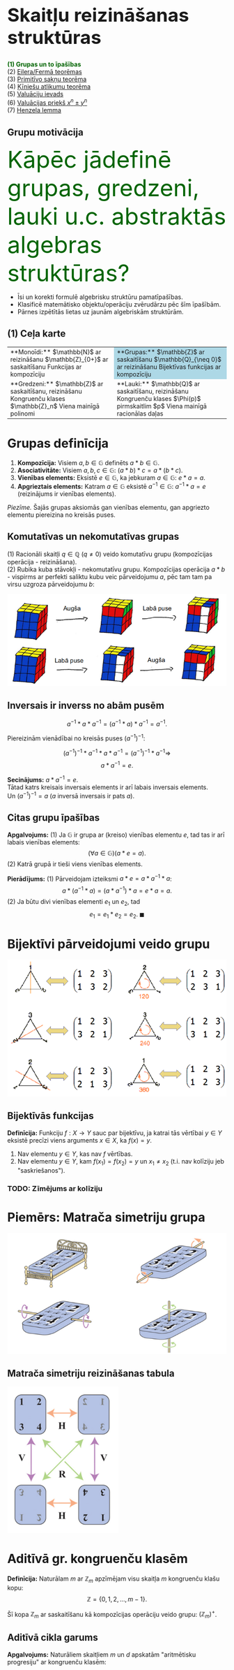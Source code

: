 # &nbsp;

<hgroup>

<h1 style="font-size:32pt">Skaitļu reizināšanas struktūras</h1>
</hgroup><hgroup>

<span style="color:darkgreen">**(1) Grupas un to īpašības**</span>  
(2) [Eilera/Fermā teorēmas](#section-1)  
(3) [Primitīvo sakņu teorēma](#section-2)  
(4) [Ķīniešu atlikumu teorēma](#section-3)  
(5) [Valuāciju ievads](#section-4)  
(6) [Valuācijas priekš $x^n \pm y^n$](#section-5)  
(7) [Henzela lemma](#section-6)

</hgroup>

## Grupu motivācija

<hgroup>

<div style="font-size:40pt; color:darkgreen">Kāpēc jādefinē grupas, gredzeni, lauki u.c. abstraktās algebras struktūras?</div>

</hgroup>

<hgroup>

* Īsi un korekti formulē algebrisku struktūru pamatīpašības.
* Klasificē matemātisko objektu/operāciju zvērudārzu pēc šīm īpašībām. 
* Pārnes izpētītās lietas uz jaunām algebriskām struktūrām.

</hgroup>

## (1) Ceļa karte

<table>
<tr>
<td style="text-align:left">
**Monoīdi:**  
$\mathbb{N}$ ar reizināšanu  
$\mathbb{Z}_{0+}$ ar saskaitīšanu  
Funkcijas ar kompozīciju
</td>
<td style="text-align:left; background-color: lightblue;">
**Grupas:**  
$\mathbb{Z}$ ar saskaitīšanu  
$\mathbb{Q}_{\neq 0}$ ar reizināšanu  
Bijektīvas funkcijas ar kompozīciju 
</td>
</tr>
<tr>
<td style="text-align:left">
**Gredzeni:**  
$\mathbb{Z}$ ar saskaitīšanu, reizināšanu  
Kongruenču klases $\mathbb{Z}_n$  
Viena mainīgā polinomi
</td>
<td style="text-align:left">
**Lauki:**  
$\mathbb{Q}$ ar saskaitīšanu, reizināšanu  
Kongruenču klases $\Phi(p)$ pirmskaitlim $p$  
Viena mainīgā racionālas daļas
</td>
</tr>
</table>


# <lo-summary/> Grupas definīcija

1. **Kompozīcija:** Visiem $a,b \in \mathbb{G}$ definēts
$a \ast b \in \mathbb{G}$.   
2. **Asociativitāte:** Visiem $a,b,c \in \mathbb{G}$: 
$(a \ast b) \ast c = a \ast (b \ast c)$.   
3. **Vienības elements:** Eksistē $e \in \mathbb{G}$, 
ka jebkuram $a \in \mathbb{G}$: $e \ast a = a$.   
4. **Apgrieztais elements:** Katram $a \in \mathbb{G}$ 
eksistē $a^{-1} \in \mathbb{G}$: 
$a^{-1} \ast a = e$ (reizinājums ir vienības elements).

*Piezīme.* Šajās grupas aksiomās gan vienības elementu, 
gan apgriezto elementu piereizina no kreisās puses.

## Komutatīvas un nekomutatīvas grupas

(1) Racionāli skaitļi $q \in \mathbb{Q}$ ($q \neq 0$) veido 
komutatīvu grupu (kompozīcijas operācija - reizināšana).  
(2) Rubika kuba stāvokļi - nekomutatīvu grupu. Kompozīcijas operācija 
$a \ast b$ - vispirms ar perfekti saliktu kubu 
veic pārveidojumu $a$, pēc tam tam pa virsu uzgroza pārveidojumu $b$:

![Rubika kubs nekomutatīvs](rubik-cube-noncommutative.png)


## Inversais ir inverss no abām pusēm

$$a^{-1} \ast a \ast a^{-1} = (a^{-1} \ast a) \ast a^{-1} = a^{-1}.$$

Piereizinām vienādībai no kreisās puses $\left( a^{-1} \right)^{-1}$: 

$$\left( a^{-1} \right)^{-1} \ast a^{-1} \ast a \ast a^{-1} = 
\left( a^{-1} \right)^{-1} \ast a^{-1} \Rightarrow$$
$$a \ast a^{-1} = e.$$

**Secinājums:** $a \ast a^{-1} = e$.  
Tātad katrs kreisais inversais
elements ir arī labais inversais elements.  
Un $\left( a^{-1} \right)^{-1} = a$ ($a$ inversā
inversais ir pats $a$).


## Citas grupu īpašības

**Apgalvojums:** (1) Ja $\mathbb{G}$ ir grupa ar (kreiso) vienības elementu $e$, 
tad tas ir arī labais vienības elements:
$$(\forall a \in \mathbb{G})(a \ast e = a).$$
(2) Katrā grupā ir tieši viens vienības elements. 

**Pierādījums:** (1) Pārveidojam izteiksmi $a \ast e = a \ast a^{-1} \ast a$:
$$a \ast (a^{-1} \ast a) = (a \ast a^{-1}) \ast a = e \ast a = a.$$
(2) Ja būtu divi vienības elementi $e_1$ un $e_2$, tad
$$e_1 = e_1 \ast e_2 = e_2.\;\blacksquare$$




# <lo-summary/> Bijektīvi pārveidojumi veido grupu

![Simetriju grupa](symmetric-group.png)

## Bijektīvās funkcijas

**Definīcija:** Funkciju $f:X \rightarrow Y$ sauc par bijektīvu, ja 
katrai tās vērtībai $y \in Y$ eksistē precīzi viens arguments $x \in X$, 
ka $f(x) = y$.

1. Nav elementu $y \in Y$, kas nav $f$ vērtības. 
2. Nav elementu $y \in Y$, kam $f(x_1)=f(x_2)=y$ un $x_1 \neq x_2$
(t.i. nav kolīziju jeb "saskriešanos"). 

### TODO: Zīmējums ar kolīziju



# <lo-summary/> Piemērs: Matrača simetriju grupa

![Matraču grupa](bed-mattress.png)

## Matrača simetriju reizināšanas tabula


![Matrača pārveidojumi](mattress-group.png)




# <lo-summary/> Aditīvā gr. kongruenču klasēm

**Definīcija:** Naturālam $m$ ar $\mathbb{Z}_m$ apzīmējam
visu skaitļa $m$ kongruenču klašu kopu: 
$$\mathbb{Z} = \{ 0,1,2,\ldots,m-1 \}.$$

Šī kopa $\mathbb{Z}_m$ ar saskaitīšanu kā kompozīcijas 
operāciju veido grupu: $(\mathbb{Z}_m)^{+}$. 


## Aditīvā cikla garums 

**Apgalvojums:** Naturāliem skaitļiem $m$ un $d$ apskatām 
"aritmētisku progresiju" ar kongruenču klasēm:
$$a_k = (a_0 + k \cdot d)\,\mbox{mod}\,m.$$ 
Tad šīs progresijas periods jeb cikla garums - mazākais $L$, kuram $a_0=a_L$
(un vispār $a_k \equiv a_{k+L}$ ir 
$$L = \frac{m}{\mbox{LKD}(a,m)}.$$ 

## Piemērs par aditīvo ciklu

<hgroup>

TODO: Bilde ar ciparnīcu.

</hgroup>


<hgroup> 

**Piemērs:** Ja pulksteņa stundu rādītājam ir $m=12$ stāvokļi
un to ikreiz padzen uz priekšu par $9$ stundām, tad 
pēc $\frac{12}{\mbox{LKD}(9,12)} = \frac{12}{3}=4$ soļiem 
rādītājs atgriezīsies sākumstāvoklī. 

</hgroup>


## Aditīvā apgalvojuma pierādījums

*Pierādījums:* Ja $T \in \mathbb{N}$ ir kaut kāds skaitlis, kuram 
izpildās $a_k \equiv a_{k+T}\;(\mbox{mod}\,m)$, 
tad 
$$a_{k+T} - a_{k} = T \cdot d$$ 
dalās ar $m$. 

TODO: Pabeigt pierādījumu.


# <lo-summary/> Z6 un Z7 summas/reizinājumi

<hgroup>

![Sask. un reiz. tabulas](multiplication-tables.jpg)

</hgroup>

<hgroup>

$\mathbb{Z}_6 = \{ 0,1,2,3,4,5 \}$   
$\mathbb{Z}_7 = \{ 0,1,2,3,4,5,6 \}$   

* Abām kongruenču klašu kopām var uzzīmēt saskaitīšanas
un reizināšanas tabulas.
* $(\mathbb{Z}_6)^{+}$ un $(\mathbb{Z}_7)^{+}$
ir grupas (operācija - saskaitīšana).
* $(\mathbb{Z}_7)^{\times}$ (bez nulles) arī ir grupa.
 


</hgroup>


## Ar reizināšanu var būt priekšperiodi

<hgroup>

**Ievada piemērs:** Noteikt kongruenču klasi jeb atlikumu
$12^{1000}\;(\mbox{mod}\,20)$. 

![12 pakāpes](powers-of-12.jpg)

</hgroup>

<hgroup>

$12^n\;(\mbox{mod}\,20)$ ir:

$$\left\{
\begin{array}{ll}
1, & \mbox{ja $n=0$} \\
12, & \mbox{ja $n=4k+1$} \\
4, & \mbox{ja $n=4k+2$} \\
8, & \mbox{ja $n=4k+3$} \\
16, & \mbox{ja $n=4k+4$} 
\end{array} \right.$$

</hgroup>


## Ja kāpināmais savst.pirmsk. ar moduli

$12^{n}\;(\mbox{mod}\,20)$ analizējams 
līdzīgi kā $2^{n}\;(\mbox{mod}\,5)$

<table>
<tr>
<th>$n$</th>
<td>0</td><td>1</td><td>2</td><td>3</td><td>4</td><td>5</td>
</tr>
<tr>
<th>$12^{n}\;\mbox{mod}\,20$</th>
<td>1</td><td>12</td><td>4</td><td>8</td><td>16</td><td>12</td>
</tr>
<tr>
<th>$2^{n}\;\mbox{mod}\,5$</th>
<td>1</td><td>2</td><td>4</td><td>3</td><td>1</td><td>2</td>
</tr>
</table>


# <lo-summary/> Multiplikatīvā grupa

**Definīcija:** Ar $\Phi(n)$ apzīmēsim visus tos atlikumus no $\mathbb{Z}$, 
kas ir savstarpēji pirmskaitļi ar $n$. 

* Ja $p$ ir pirmskaitlis: $\Phi(p) = \{ 1, 2, \ldots, p-1 \}$  
(visi atlikumi, izņemot $0$).

* $\Phi(10) = \{ 1,3,7,9 \}$  
(atlikumi, kas nedalās ar $2$ vai $5$). 


## Kongruences klašu mult.grupa

**Apgalvojums:** $\Phi(n)$ ar kompozīcijas operāciju - reizināšanu 
veido grupu. 

*Pierādījums.*  
(A) Reizināšana atlikumiem $a,b \in \Phi(n)$ ir definēta un 
arī atlikums $a\cdot{}b$ ir savst.pirmskaitlis ar $n$.  
(B) $1 \in \Phi(n)$ ir vienības elements attiecībā uz reizināšanu.  
(C) Katram atlikumam $a \in \Phi(n)$ eksistē inversais. 


## Lemma par kongruenču klasēm

**Lemma:** Dots naturāls skaitlis $n$ un 
$$\Phi(n) = \{ 1, \ldots, n-1 \}$$
ir atlikumu kopa, kas ir savstarpēji pirmskaitļi ar $n$.  
Izvēlamies $a \in \Phi(n)$ un definējam jaunu atlikumu kopu:
$$a\Phi(n) = \{ ax\;\mid\;x \in \Phi(n) \} = \{ a \cdot 1, \ldots, a \cdot (n-1) \}.$$
Tad $a\Phi(n)=\Phi(n)$: kopa $a\Phi(n)$ sakrīt ar visu atlikumu kopu, kas ir
savstarpēji pirmskaitļi ar $n$. 

## Lemmas ilustrācija

TODO: Kaut kāda bildīte, kur atlikumi sajaucas

## Lemmas pierādījums

*Pierādījums.* (1) Ja $a,x \in \Phi(n)$ (abi skaitļi ir savstarpēji 
pirmskaitļi ar $n$, tad arī to reizinājums $ax \in \Phi(n)$.  
(2) Ja $ax$ un $ay$ pieder tai pašai kongruenču klasei $(\mbox{mod}\,m)$, 
tad $ax - ay=a(x-y)$ dalās ar $m$. 

$a$ un $m$ nav kopīgu dalītāju, tādēļ arī $(x-y)$ dalās ar $m$. 
Tā kā $x$ un $y$ abi ir atlikumi $(\mbox{mod}\,m)$, tad 
$x-y$. Tātad:
$$x \neq y\;\Rightarrow{}\;ax \neq ay.$$
Dabūjam, ka funkcija, kas $x$ piekārto $ax$ ir *injektīva*. $\blacksquare$

# <lo-summary/> Φ(8) un matrača simetrija

<hgroup>

![Matrača pārveidojumi](mattress-group.png)

</hgroup>
<hgroup>

![Φ(8) reizināšanas tabula](z8-multiplication-table.png)

Abas grupas ir *izomorfas* - matraču $4$ simetrijām
un $\Phi(8) = \{ 1,3,5,7 \}$ ir abpusēji viennozīmīga atbilstība
starp elementiem un to reizinājumiem.

</hgroup>



# <lo-summary/> Vilsona teorēma

**Teorēma:** Katram pirmskaitlim $p$, $(p-1)! \equiv -1\;(\mbox{mod}\,p)$. 

**Pierādījums:** Katram elementam $x \in \{ 1,\ldots,p-1 \}$ eksistē
inversais elements $x^{-1}$.  
**Vai kongruenču klase var būt pati sev inversā?**  
Ja $x = x^{-1}$, tad kongruenču klasi $x$ pareizinot
pašu ar sevi, iegūstam $1$:
$$x^2 \equiv 1\;(\mbox{mod}\,p),$$
jeb $x^2-1=(x-1)(x+1)$ dalās ar $p$. 

## Pierādījuma turpinājums

$x^2-1=(x-1)(x+1) \equiv p\;(\mbox{mod}\,p)$
ir vienīgi tad, ja $x = 1$ vai $x = p-1$. 

Vilsona teorēmā $(p-1)!$ satur visas kongruenču klases 
$x$ un $x^{-1}$ pa pāriem, izņemot $1$ un $(p-1)$.  
Tāpēc $(p-1)!$ kongruents ar $p-1$ jeb $-1$.  
$\blacksquare$















# &nbsp;

<hgroup>

<h1 style="font-size:32pt">Skaitļu reizināšanas struktūras</h1>

</hgroup>

<hgroup>

<span>(1) [Grupas un to īpašības](#section)</span>  
<span style="color:darkgreen">**(2) Eilera/Fermā teorēmas**</span>  
(3) [Primitīvo sakņu teorēma](#section-2)  
(4) [Ķīniešu atlikumu teorēma](#section-3)  
(5) [Valuāciju ievads](#section-4)  
(6) [Valuācijas priekš $x^n \pm y^n$](#section-5)  
(7) [Henzela lemma](#section-6)

</hgroup>


## Eilera teorēmas motivācija

<hgroup>

<div style="font-size:32pt; color:darkgreen">Kādiem mērķiem var izmantot 
Eilera/Fermā teorēmu kongruences?</div>

![Rubika ornaments](rubik-cube-ornament.png)

</hgroup>

<hgroup>

* Efektīvi kāpina lielus skaitļus pēc moduļa  
$a^b \equiv c\;(\mbox{mod}\,m),$  
ko lieto RSA (publiskās atslēgas) kriptogrāfijā.
* Uzzina, cik tālu jāvirzās vienā virzienā, lai atgrieztos sākumpunktā.
* Vizualizē kongruences klašu ciklus un ritmus.
* Uzzina periodisku decimāldaļu ($1/13$ u.c.) periodus.

</hgroup>




# <lo-summary/> Eilera teorēma

**Teorēma:** Ja $a$ un $n$ ir savstarpēji pirmskaitļi, tad  $a^{\varphi(n)} \equiv
1\;(\mbox{mod}\,n)$.  
*Piezīme.* Ar $\varphi(n)$ apzīmējam elementu skaitu kopā $\Phi(n)$ - to atlikumu 
skaitu no $\{ 0, \ldots, n-1 \}$, kas ir savstarpēji pirmskaitļi ar $n$.  
Funkciju $\varphi(n)$ sauc par *Eilera funkciju*. 

## Eilera teorēmas pierādījums

TODO: Pierādijums, kur sareizina visus $\Phi(n)$ elementus.

# <lo-summary/> Mazā Fermā teorēma

**Teorēma:** Ja $p$ ir pirmskaitlis un $\mbox{LKD}(a, p) = 1$, 
tad $a^{p−1} \equiv 1\;(\mbox{mod}\,p)$.


# <lo-sample/> IMO.SHL.2017.N2

<div style="font-size: 70%">

Dots pirmskaitlis $p \geq 2$.
Eduardo and Fernando spēlē sekojošu spēli, pārmaiņus
izdarot gājienus: Katrā gājienā spēlētājs izvēlas 
indeksu $i$ no kopas 
$\{0,1,\ldots,p-1\}$, 
kuru neviens no viņiem vēl nav izvēlējies, un 
tad izvēlas elementu $a_i$ no kopas
$\{0, 1, 2, 3, 4, 5, 6, 7, 8, 9\}$. 
Spēli sāk Eduardo. Spēle beidzas tad, kad visi 
indeksi $i \in \{0,1,\ldots,p-1\}$ ir izvēlēti. 
Tad tiek izrēķināts sekojošs skaitlis: 
$$M = a_0 + 10 \cdot a_1 + \cdots + 
10^{p-1} \cdot a_{p-1} =
\sum_{j=0}^{p-1} a_j \cdot 10^j.$$
Eduardo mērķis ir padarīt skaitli $M$ dalāmu ar $p$, 
bet Fernando mērķis ir to nepieļaut.  
Pierādīt, ka Eduardo ir uzvaroša stratēģija - viņš
vienmēr var sasniegt savu mērķi.

</div>

<!--
Let $p \geq 2$ be a prime number.
Eduardo and Fernando play the following
game making moves alternately: 
in each move, the current player 
chooses an index $i$ in the set 
$\{0,1,\ldots,p-1\}$ 
that was not 
chosen before by either of the two
players and then 
chooses an element $a_i$ of the
set $\{0, 1, 2, 3, 4, 5, 6, 7, 8, 9\}$. 
Eduardo has the first move. 
The game ends after all the indices
$i \in \{0,1,\ldots,p-1\}$ have been 
hosen. Then the following number is 
computed:
$$M = a_0 + 10 \cdot a_1 + \cdots + 
10^{p-1} \cdot a_{p-1} =
\sum_{j=0}^{p-1} a_j \cdot 10^j.$$
The goal of Eduardo is to make the
number $M$ divisible by $p$, and the
goal of Fernando is to prevent this.\\
Prove that Eduardo has a winning strategy.
-->








# &nbsp;

<hgroup>

<h1 style="font-size:32pt">Skaitļu reizināšanas struktūras</h1>

</hgroup><hgroup>

<span>(1) [Grupas un to īpašības](#section)</span>  
(2) [Eilera/Fermā teorēmas](#section-1)  
<span style="color:darkgreen">**(3) Primitīvo sakņu teorēma**</span>  
(4) [Ķīniešu atlikumu teorēma](#section-3)  
(5) [Valuāciju ievads](#section-4)  
(6) [Valuācijas priekš $x^n \pm y^n$](#section-5)  
(7) [Henzela lemma](#section-6)

</hgroup>


## (3) Motivācija

<hgroup>

<h1 style="font-size:40pt; color: darkgreen">Kāpēc jāzina primitīvās saknes?</h1>

</hgroup>
<hgroup>

* Primitīvā sakne $g$ demonstrē, ka grupa ar $n$ elementiem ir *cikliska* - tās 
elementus var "sarakstīt aplī" $g^0, g^1, \ldots, g^{n-1}$. 
* Primitīvā sakne var kalpot par "logaritma bāzi" - katram 
grupas elementam $x \in \mathbb{G}$ tad eksistē $k$, ka
$g^k \equiv x\;(\mbox{mod}\,m)$. 


</hgroup>



# <lo-summary/> Kas ir primitīvās saknes

**Definīcija:** Skaitli $g$ sauc par primitīvo sakni pēc $(\mbox{mod}\,n)$, 
ja katram skaitlim $a$, kas ir savstarpējs pirmskaitlis, eksistē 
tāds naturāls kāpinātājs $k \in \mathbb{N}$, ka $g^k \equiv a\;(\mbox{mod}\,n)$. 


##  (mod 17) - ne visi moduļi ir prim.saknes

<hgroup>

![Root is not 2](non-primitive-root.png)

</hgroup>

<hgroup>

![Root is 3](primitive-root.png)

</hgroup>

## (mod 13) - katra atlikuma cikls

![Pakāpes atlikumiem (mod 13)](powers-mod13.png)

[Multiplikatīvas grupas (mod n)](https://en.wikipedia.org/wiki/Multiplicative_group_of_integers_modulo_n#Examples_2)



# <lo-summary/> Primitīvo sakņu teorēma

**Teorēma:** Multiplikatīvā grupa atlikumiem, kas ir savstarpēji 
pirmskaitļi ar $n$: $(\Phi(n))^{\times}$ ir cikliska tad un tikai tad, ja
$n \in \{ 2; 4\}$ vai arī $n \in \{p^k, 2p^k \}$ kādai nepāru pirmskaitļa
$p$ pakāpei $p^k$. 

*Piezīme.* Grupa ir cikliska - tas nozīmē, ka eksistē primitīvā sakne $g$, 
kuras pakāpes $g^0, g^1, g^2, \ldots$ pieņem visas vērtības šajā grupā.

## Teorēmas pierādījums

*Pierādījums:* Pieņemsim, ka $\Phi(p)$ elementu vidū lielākā iespējamā *grupas elementa kārta*
(t.i. mazākais $n$, kuram $a^n = e$) ir $n<p-1$. 
Pierādīt, ka no šejienes seko 
$$x^n \equiv 1\;(\mbox{mod}\,p)$$ 
visiem $x \not\equiv 0$ (tādu pavisam ir $p-1$). 
Tas būtu pretrunā ar 
[Lagranža polinomu kongruences teorēmu](https://en.wikipedia.org/wiki/Lagrange%27s_theorem_%28number_theory%29). 



# <lo-summary/> Mult.grupa, kas nav cikliska

<hgroup>

![Divi cikli](disjoint-loops.svg)

</hgroup>

<hgroup>

$\Phi(21)$ satur $(3-1)(7-1)=12$ elementus. 
Tos nevar apstaigāt ar viena skaitļa (primitīvās 
saknes) pakāpēm.   
Atkārtoti reizinot ar jebkuru skaitli no $\Phi(21)$ rodas 
divi vai vairāki cikli.  
Piemērā reizina ar $a = 5$.

</hgroup>


# <lo-summary/> Karmaikla skaitļi 

**Definīcija:** Karmaikla (Carmichael) skaitlis ir tāds salikts skaitlis $n$, 
kurš katram $a$, kas ir savstarpējs pirmskaitlis ar $n$ izpilda kongruenci:
$$a^{n-1} \equiv 1\;(\mbox{mod} n).$$  
Sk. [Carmichael number](https://en.wikipedia.org/wiki/Carmichael_number)

*Piemērs.* Apskatām $561 = 3 \cdot 11 \cdot 17$. Izpildās dalāmības:
$$(3-1) \mid 560,\;\;(11-1) \mid 560,\;\;(17-1) \mid 560.$$


## Kaut kas līdzīgs Fermā teorēmai

Arī Mazā Fermā teorēma sola to pašu: 
$$a^{n-1} \equiv 1\;(\mbox{mod}\,n),\;\;\mbox{kur}\;\mbox{LKD}(a,n)=1.$$
vai 
$$b^{n} \equiv b\;(\mbox{mod}\,n),\;\;\mbox{katram}\;b\in\mathbb{Z}.$$


## Principiāla atšķirība

<hgroup>

TODO: Viena ciparnīca

</hgroup>

<hgroup>

TODO: Trīs ciparnīcas

</hgroup>

## Jautājums

**Jautājums:** Vai Karmaikla skaitlis var būt pāru? 



# <lo-sample/> BW.2016.5

**BW.2016.5:** Dots pirmskaitlis $p>3$, kuram $p \equiv 3\;(\mbox{mod}\,4)$. 
Dotam naturālam $n$
skaitlim $a_0$ virkni $a_0, a_1,\ldots$ definē kā 
$a_n = a_{n-1}^{2^n}$ visiem $n = 1, 2,\ldots$. 
Pierādīt, ka $a_0$ var izvēlēties
tā, ka apakšvirkne $a_N, a_{N+1}, a_{N+2},\ldots$ nav konstanta 
pēc moduļa $p$ nevienam naturālam $N$.




# <lo-sample/> IMO.SHL.2014.N4

**IMO.SHL.2014.N4:** 
Ar $n > 1$ apzīmēts kāds naturāls skaitlis. Pierādīt, ka
bezgalīgi daudzi locekļi virknei 
$(a_k)_{k \geq 1}$, kas definēta ar
$$a_k=\left\lfloor\frac{n^k}{k}\right\rfloor,$$ 
ir nepāru skaitļi.  
(Reālam skaitlim $x$, $\lfloor x\rfloor$ apzīmē 
lielāko veselo skaitli, kas nepārsniedz $x$.)


<!--
Let $n > 1$ be a given integer. Prove that 
infinitely many terms of the sequence 
$(a_k )_{k \geq 1}$, defined by 
$$a_k=\left\lfloor\frac{n^k}{k}\right\rfloor,$$ 
are odd.  
(For a real number $x$, $\lfloor x\rfloor$ denotes 
the largest integer not exceeding $x$.)
-->


## Empīrisks stāsts

abc








# &nbsp;

<hgroup>

<h1 style="font-size:32pt">Skaitļu reizināšanas struktūras</h1>

</hgroup><hgroup>

<span>(1) [Grupas un to īpašības](#section)</span>  
(2) [Eilera/Fermā teorēmas](#section-1)  
(3) [Primitīvo sakņu teorēma](#section-2)  
<span style="color:darkgreen">**(4) Ķīniešu atlikumu teorēma**</span>   
(5) [Valuāciju ievads](#section-4)  
(6) [Valuācijas priekš $x^n \pm y^n$](#section-5)  
(7) [Henzela lemma](#section-6)

</hgroup>

## (4) Ķīniešu atlikumu teorēmas motivācija

<hgroup>

<div style="font-size:40pt; color:darkgreen">Kādēļ jāzina 
ķīniešu atlikumu teorēma</div> 

</hgroup>

<hgroup>

* Tai vietā, lai risinātu kongruences pēc salikta skaitļa $m$ moduļa, var 
tās risināt pret pirmskaitļiem (vai to pakāpēm) un rezultātus kombinēt. 
* Ķīniešu atlikumu teorēma ļauj konstruēt (parasti milzīgi lielu) 
skaitli ar speciālām īpašībām.

</hgroup>




# <lo-summary/> Ķīniešu atlikumu teorēma

**Teorēma:** Doti $m_1,\ldots,m_k$ ir naturāli skaitļi, kuri ir pa pāriem
savstarpēji pirmskaitļi un $M = m_1 \cdot \ldots \cdot m_k$ ir 
viņu reizinājums. Tad katram veselu skaitļu komplektam 
$(x_1,\ldots,x_k)$ ir tieši viena kongruenču klase
$x\;(\mbox{mod}\,M)$, kurai 
$$x \equiv x_i\;(\mbox{mod}\,m_i),\;\mbox{kur}\;i \in \{ 1, \ldots, k \}.$$


## Ķīniešu atlikumu teorēmas piemērs

<hgroup>

![Teorēmas piemērs](chinese-thm-example.png)

</hgroup>

<hgroup>

$$\left\{
\begin{array}{ll}
x \equiv 1 & (\mbox{mod}\,3)\\
x \equiv 2 & (\mbox{mod}\,5)\\
x \equiv 3 & (\mbox{mod}\,7)
\end{array} \right.$$
<red>$$\Longleftrightarrow$$</red>
$$x \equiv 52\;(\mbox{mod}\,105)$$

</hgroup>

## Piemērs (mod 35)

![Atlikumi ar 35](mod35.jpg)

Atlikumu pārim $(6;2)$ dalot attiecīgi ar $7$ un $5$ atbilst
atlikums $27$, dalot ar $35$. 


## Piemērs (mod 36)

![Atlikumi ar 36](mod36.jpg)

* Dekarta reizinājums $\mathbb{Z}_9 \times \mathbb{Z}_4$ veido $\mathbb{Z}_{36}$ 
(visu atlikumu kopumu, dalot ar $36$). 
* Dekarta reizinājums $\Phi(9) \times \Phi(4)$ veido $\Phi(36)$ (visu to atlikumu 
kopumu, kas ir savstarpēji pirmskaitļi ar $36$). 



# <lo-sample/> IMO.1989.5

**IMO.1989:** Pierādīt, ka jebkuram naturālam $n$ atradīsies
$n$ pēc kārtas sekojoši naturāli skaitļi, no kuriem neviens
nav pirmskaitļa pakāpe, ieskaitot pirmo. 


# <lo-sample/> IMO.2009.1

Dots naturāls skaitlis $n$ un $a_1, a_2, a_3, \ldots, a_k$ ($k \geq 2$) 
ir dažādi veseli skaitļi no kopas $\{1, 2, \ldots , n\}$ ka $n$ dala $a_i (a_{i+1} - 1)$
pie $i = 1, 2,\ldots,k-1$. Pierādīt, ka $n$ nedala $a_k(a_1-1)$.

# <lo-sample/> IMO.2016.4/IMO.SHL.2016.N3

Par *aromātisku* sauksim tādu naturālu skaitļu kopu, 
kas sastāv no vismaz diviem elementiem un katram no tās
elementiem ir vismaz viens kopīgs pirmreizinātājs ar 
vismaz vienu no pārējiem elementiem. Apzīmēsim 
$P(n)=n^2+n+1$. Kāda ir mazākā iespējamā naturālā skaitļa 
$b$ vērtība, pie nosacījuma, ka eksistē tāds nenegatīvs 
vesels skaitlis $a$, kuram kopa 
$$\{P(a+1),P(a+2),\ldots,P(a+b)\}$$
ir *aromātiska*?

<!--
A set of postive integers is called fragrant 
if it contains at least two elements and each 
of its elements has a prime factor in common 
with at least one of the other elements. 
Let $P(n)=n^2+n+1$. 
What is the least possible positive integer 
value of $b$ such that there exists a non-negative integer 
$a$ for which the set 
$$\{P(a+1),P(a+2),\ldots,P(a+b)\}$$ 
is fragrant?
-->







# &nbsp;

<hgroup>

<h1 style="font-size:32pt">Skaitļu reizināšanas struktūras</h1>

</hgroup><hgroup>

<span>(1) [Grupas un to īpašības](#section)</span>  
(2) [Eilera/Fermā teorēmas](#section-1)  
(3) [Primitīvo sakņu teorēma](#section-2)  
(4) [Ķīniešu atlikumu teorēma](#section-3)  
<span style="color:darkgreen">**(5) Valuāciju ievads**</span>  
(6) [Valuācijas priekš $x^n \pm y^n$](#section-5)  
(7) [Henzela lemma](#section-6)

</hgroup>


## (5) Valuāciju motivācija


<hgroup>

<div style="font-size:40pt; color:darkgreen">Kādēļ jāizmanto valuācijas?</div> 

</hgroup>

<hgroup>

* Dažreiz ar atlikumu vienkārši pēc pirmskaitļa moduļa $p$ nepietiek. 
Ir jāpamato skaitļu $a,b$ kongruence pēc $p^k$ <red>$Leftrightarrow$</red> 
$(a-b)$ dalāmība ar $p^k$. 
* Ir "kāpinātāja pacelšanas" rezultāti, kur konstrukcija soli pa solim paceļ $p^k$ 
kāpinātāju $k$. Pēc tam, kad kāpinātāji pacelti, var lietot Ķīniešu atlikumu teorēmu. 

</hgroup>



# <lo-sample/> UK.BMO1.2013.3

**UK.BMO1.2013.3:** Skaitļa decimālpieraksts satur $3^{2013}$ ciparus "3"; 
citu ciparu skaitļa pierakstā nav. Atrast augstāko skaitļa $3$ pakāpi, 
kas ir šī skaitļa dalītājs.

[BMO1 2013/2014 Solutions](https://bmos.ukmt.org.uk/solutions/bmo1-2014/)

## Skaitļa gabalu pavairošana

**Apgalvojums 1:**

1. Lai izveidotu skaitli no trim vienādiem cipariem $a$, jāreizina
$a \cdot 111$. 
2. Lai izveidotu skaitli, kas trīsreiz atkārto trīsciparu 
skaitli $\overline{abc}$, jāreizina $\overline{abc}\cdot 1001001$. 
3. Lai trīsreiz atkārtotu deviņciparu skaitli: 
$$\overline{d_1d_2\ldots{}d_9}\cdot 1000000001000000001.$$

## Indukcija

**Apgalvojums 2:** skaitli, kura pierakstā ir $3^k$ cipari "3" iegūst
reizinot skaitli $3$ ar $111$, $1001001$, $1000000001000000001$, $\ldots$.  
Formāli sakot, skaitlim $3$ piereizina $k$ virknes locekļus 
$a_1,a_2,\ldots,a_k$, kur definējam
$$a_m = 10^{2\cdot 3^m} + 10^{3^m} + 1.$$

Šo var pamatot ar indukciju. 

## Augstākā 3^n dalītāja noteikšana

1. Pirmais reizinātājs $3$ dalās ar $3^1$ (bet nedalās ar $3^2$). 
2. Katrs $a_m$ dalās ar $3^1$, bet nedalās ar $3^2=9$ (dalāmības pazīme:
skaitļa $a_m$ ciparu summa ir $3$). 
3. Piereizinot skaitlim $3$ vēl $k$ reizinātājus, kuri dalās ar $3$, bet
ne ar $9$, iegūstam skaitli, kas dalās ar $3^{2014}$ (bet ne ar
$3^{2015}$). 

# <lo-summary/> Valuācijas definīcija/īpašības

**Definīcija:** Pieņemsim, ka $p$ ir jebkurš pirmskaitlis. 
Par vesela skaitļa $a \neq 0$ $p$-adisko valuāciju sauc 
veselu nenegatīvu $k=\nu_p(a)$, ka $a$ dalās ar $p^k$, bet nedalās ar 
$p^{k+1}$. 

*Piemēri:* 

1. Skaitlim $0$ nekādas valuācijas nav definētas, tas dalās 
ar jebkura pirmskaitļa jebkuru pakāpi.
2. $\nu_3(1)=\nu_3(2)=\nu_3(4)=\ldots=0$. Skaitļi, kuri nedalās ar $p=3$ ir
ar valuāciju $0$ - lielākā pakāpe, ar ko tie dalās ir $3^0=1$. 
3. $\nu_3(3)=\nu_3(6)=1$. Skaitļi, kuri dalās ar $3=3^1$, bet 
nedalās ar $9=3^2$. 


## p-Valuāciju īpašības

* $\nu_p(ab) = \nu_p(a) + \nu_p(b).
* $\nu_p(a+b) \geq \mbox{min}(\nu_p(a),\nu_p(b)).
* $\nu_p(a+b) = \mbox{min}(\nu_p(a),\nu_p(b)), ja $\nu_p(a) \neq \nu_p(b)$. 







# &nbsp;

<hgroup>

<h1 style="font-size:32pt">Skaitļu reizināšanas struktūras</h1>

</hgroup><hgroup>

<span>(1) [Grupas un to īpašības](#section)</span>  
(2) [Eilera/Fermā teorēmas](#section-1)  
(3) [Primitīvo sakņu teorēma](#section-2)  
(4) [Ķīniešu atlikumu teorēma](#section-3)  
(5) [Valuāciju ievads](#section-4)  
<span style="color:darkgreen">**(6) Valuācijas priekš $x^n \pm y^n$**</span>  
(7) [Henzela lemma](#section-6)

</hgroup>


## (6) LTE motivācija


<hgroup>

<div style="font-size:40pt; color:darkgreen">Kādēļ jāzina LTE lemmas?</div> 

</hgroup>

<hgroup>

* Kongruencēs $a^n \equiv 1$ nosakot kāpinātāju, kas nodrošina kongruenci
($a^n - 1$ dalāmību ar $p^k$)
var lietot Eilera/Fermā teorēmas novērtējumu, bet tas parasti ir ļoti neprecīzs, 
parasti ar to vien nepietiek.
* Izteiksmes $a^n - b^n$ un $a^n + b^n$ bieži rodas, summējot ģeometriskas progresijas, 
pierakstot skaitļus ar īpatnēju/simetrisku decimālpierakstu. Šo izteiksmju valuācijas
veido raksturīgu "zāģveida funkciju": $a^n \pm b^n$ $p$-valuācija atspoguļo $n$ 
$p$-valuāciju.

</hgroup>



# <lo-summary/> Ievads 


1. [Lifting the Expontnt](https://brilliant.org/wiki/lifting-the-exponent/)




# <lo-sample/> BW.2015.16

**BW.2015.16:** Ar $P(n)$ apzīmējam lielāko pirmskaitli, ar ko dalās $n$. Atrast
visus naturālos skaitļus $n \geq 2$, kam
$$P(n) + \lfloor \sqrt{n} \rfloor = P(n+1) + \lfloor \sqrt{n+1} \rfloor.$$
*Piezīme.* $\lfloor x \rfloor$ apzīmē lielāko veselo skaitli, kas nepārsniedz $x$.




# <lo-sample/> IMO.2000.5

**IMO.2000.5:** Vai eksistē naturāls skaitlis $n$, ka tam ir tieši $2000$ 
dalītāji, kas ir pirmskaitļi, un $2^n + 1$ dalās ar $n$?





# <lo-sample/> IMO.SHL.2007.N5

**IMO.SHL.2007.N5:** Atrast visas sirjektīvās funkcijas 
$f : \mathbb{N} \rightarrow \mathbb{N}$, ka
visiem $m, n \in \mathbb{N}$ un katram pirmskaitlim $p$, skaitlis
$f(m+n)$ dalās ar $p$ tad un tikai tad, ja 
$f(m)+f(n)$ dalās ar $p$.  
*Piezīme.* Funkciju sauc par sirjektīvu, ja tā pieņem visas vērtības no 
sava vērtību apgabala (šajā gadījumā $\mathbb{N}$).

[Lifting the Exponent](https://services.artofproblemsolving.com/download.php?id=YXR0YWNobWVudHMvNS8wLzgyODNhOGNhOWQ4OWM1NDk5NTY1MGQyNWVlYWNlMzE1OGYxMDM0&rn=TGlmdGluZyBUaGUgRXhwb25lbnQgLSBWZXJzaW9uIDYucGRm)









# &nbsp;


<hgroup>

<h1 style="font-size:32pt">Skaitļu reizināšanas struktūras</h1>

</hgroup><hgroup>

<span>(1) [Grupas un to īpašības](#section)</span>  
(2) [Eilera/Fermā teorēmas](#section-1)  
(3) [Primitīvo sakņu teorēma](#section-2)  
(4) [Ķīniešu atlikumu teorēma](#section-3)  
(5) [Valuāciju ievads](#section-4)  
(6) [Valuācijas priekš $x^n \pm y^n$](#section-5)  
<span style="color:darkgreen">**(7) Henzela lemma**</span>

</hgroup>


## (7) Henzela lemmas motivācija


<hgroup>

<div style="font-size:40pt; color:darkgreen">Kādēļ jāzina Henzela lemma?</div> 

</hgroup>

<hgroup>

* Polinomi ar veseliem koeficientiem (vai vismaz - veselām vērtībām) ir bieži 
protagonisti skaitļu teorijas uzdevumkos. 
* Dažreiz jāpamato nevis kongruence, kur kongruencē ietilpstošajai izteiksmei 
ir liels kāpinātājs, bet gan kongruence, kuras modulim ir liels kāpinātājs.

</hgroup>


# <lo-sample/> LT.VUMIF.2016.11_12.3

**LT.VUMIF.2016.11_12.3:** 
Noskaidrojiet, vai eksistē tāds naturāls skaitlis $n$, ka 
skaitlis $n \cdot 2^{2016} - 7$ ir
naturāla skaitļa kvadrāts.

[Vilniaus universiteto Matematikos ir informatikos fakulteto olimpiados](http://mif.vu.lt/matematikos-olimpiados/mif/)


## Kā kongruenču vienādojums

Eksistē atrisinājums $x$ kongruenču vienādojumam:
$$x^2 \equiv -7\;(\mbox{mod}\,2^{2016}).$$

Daži ir mācījušies par Ležandra un Jakobi simboliem 
(*kvadrātiskajiem atlikumiem* jeb *quadratic
residues*).

# <lo-summary/> Kāpinātāja iteratīva pacelšana

Pierādījums ar indukciju:  
**Bāze:** Ja $n=4$, tad kongruenci 
$$x^2 \equiv -7\;(\mbox{mod}\,2^{n})$$
var atrisināt. Der, teiksim, $x=\pm 3$. 


# <lo-summary/> Henzela lemma

**Lemma:** Dots, ka $p$ ir pirmskaitlis un polinomam $P(x)$ 
ir *vienkārša sakne* $x_0$ pēc $(\mbox{mod}\,p)$:
$$\left\{ \begin{array}{ll}
P(x_0) \equiv 0 & (\mbox{mod}\,p)\\
P'(x_0) \not\equiv 0 & (\mbox{mod}\,p)
\end{array} \right.$$
Tad $P(x)$ būs vienkārša
sakne arī $(\mbox{mod}\,p^k)$ katra šī pirmskaitļa pakāpei $p^k$.  
[Hensel's lemma](https://en.wikipedia.org/wiki/Hensel%27s_lemma)

## Pierādījums 

Pieņemsim, ka $P(x)$ ir polinoms ar veseliem koeficientiem, 
$m,k$ ir naturāli skaitļi, $m \leq k$. 

Ja vesels skaitlis $x_0$ apmierina 
$$P(x_0) \equiv 0\;(\mbox{mod}\,p^{k})\;\;\mbox{un}\;\; P'(x_0) \not\equiv 0\;(\mbox{mod}\,p)$$
tad eksistē vesels $x_1$, ka 
$$P(x_1) \equiv 0\;(\mbox{mod}\,p^{k+m})\;\;\mbox{un}\;\; x_0 \equiv x_1\;(\mbox{mod}\,p^{k})$$

## Konstrukcija

Šis $x_1$ ir viens vienīgs (pēc $p^{k+m}$ moduļa) un to var izteikt
$$x_1 = x_0 - P(x_0) \cdot a,$$
kur koeficientu $a$ izvēlas tā, ka
$$a \equiv \left( P'(x_0) \right)^{-1}\;(\mbox{mod}\,p^m).$$


# <lo-summary/> Ņūtona pieskaru metode

<hgroup>

![Pieskaru metode](tangent-method.jpeg)

</hgroup>


<hgroup>

Vienādojums:
$$f(x)=x^2-a = 0.$$

Pieskaru metode sakni meklē kā virknes robežu:  
$$x_{n+1} = x_n - \frac{f(x_n)}{f'(x_n)} = $$
$$ = x_n - \frac{x_n^2 - a}{2x_n}.$$


</hgroup>






# <lo-sample/> Uzdevums

Dots nekonstants polinoms $P(x)$ ar veseliem koeficientiem. 
Pierādīt, ka neeksistē $m \in \mathbb{N}$, ka $P(n)$ ir *bezkvadrātu* skaitlis katram $n > m$.  
*Piezīme.* Par bezkvadrātu (*square free*) skaitli saucam tādu, kurš nedalās ne ar viena pirmskaitļa
kvadrātu.

[ArtOfProblemSolving](https://artofproblemsolving.com/community/c6t32538f6h1829436_square_free__form)


